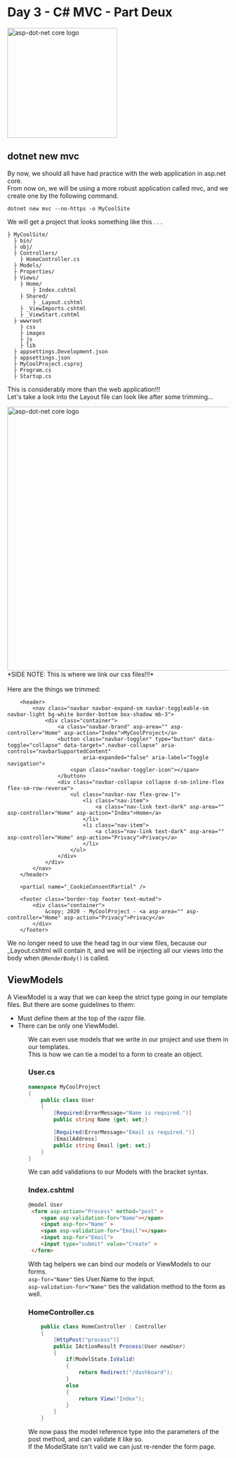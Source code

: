 # Day 3 - C# MVC - Part Deux

<img src="https://upload.wikimedia.org/wikipedia/commons/e/ee/.NET_Core_Logo.svg" alt="asp-dot-net core logo" height="250px" />

## dotnet new mvc

By now, we should all have had practice with the web application in asp.net core.<br>
From now on, we will be using a more robust application called mvc, and we create one by the following command.

```
dotnet new mvc --no-https -o MyCoolSite
```

We will get a project that looks something like this . . .

```
├ MyCoolSite/
  ├ bin/
  ├ obj/
  ├ Controllers/
    ├ HomeController.cs
  ├ Models/
  ├ Properties/
  ├ Views/
    ├ Home/
        ├ Index.cshtml
    ├ Shared/
        ├ _Layout.cshtml
    ├ _ViewImports.cshtml
    ├ _ViewStart.cshtml
  ├ wwwroot
    ├ css
    ├ images
    ├ js
    ├ lib
  ├ appsettings.Development.json
  ├ appsettings.json
  ├ MyCoolProject.csproj
  ├ Program.cs
  ├ Startup.cs
```

This is considerably more than the web application!!!<br>
Let's take a look into the Layout file can look like after some trimming...

<img src="https://github.com/wgoode3/c-sharp-lectures/blob/master/assets/Screen%20Shot%202020-04-13%20at%201.37.11%20PM.png" alt="asp-dot-net core logo" height="600px" />
*SIDE NOTE: This is where we link our css files!!!*<br>
<br>
Here are the things we trimmed:

```
    <header>
        <nav class="navbar navbar-expand-sm navbar-toggleable-sm navbar-light bg-white border-bottom box-shadow mb-3">
            <div class="container">
                <a class="navbar-brand" asp-area="" asp-controller="Home" asp-action="Index">MyCoolProject</a>
                <button class="navbar-toggler" type="button" data-toggle="collapse" data-target=".navbar-collapse" aria-controls="navbarSupportedContent"
                        aria-expanded="false" aria-label="Toggle navigation">
                    <span class="navbar-toggler-icon"></span>
                </button>
                <div class="navbar-collapse collapse d-sm-inline-flex flex-sm-row-reverse">
                    <ul class="navbar-nav flex-grow-1">
                        <li class="nav-item">
                            <a class="nav-link text-dark" asp-area="" asp-controller="Home" asp-action="Index">Home</a>
                        </li>
                        <li class="nav-item">
                            <a class="nav-link text-dark" asp-area="" asp-controller="Home" asp-action="Privacy">Privacy</a>
                        </li>
                    </ul>
                </div>
            </div>
        </nav>
    </header>
```
```
    <partial name="_CookieConsentPartial" />
```
```
    <footer class="border-top footer text-muted">
        <div class="container">
            &copy; 2020 - MyCoolProject - <a asp-area="" asp-controller="Home" asp-action="Privacy">Privacy</a>
        </div>
    </footer>
```

We no longer need to use the head tag in our view files, because our _Layout.cshtml will contain it, and we will be injecting all our views into the body when `@RenderBody()` is called.

## ViewModels

A ViewModel is a way that we can keep the strict type going in our template files. But there are some guidelines to them:
<ul>
    <li>Must define them at the top of the razor file.</li>
    <li>There can be only one ViewModel.</li>
<ul>

We can even use models that we write in our project and use them in our templates.<br>
This is how we can tie a model to a form to create an object.

### User.cs
```cs
namespace MyCoolProject
{
    public class User
    {
        [Required(ErrorMessage="Name is required.")]
        public string Name {get; set;}

        [Required(ErrorMessage="Email is required.")]
        [EmailAddress]
        public string Email {get; set;}
    }
}
```

We can add validations to our Models with the bracket syntax.

### Index.cshtml
```html
@model User
 <form asp-action="Process" method="post" >
    <span asp-validation-for="Name"></span>
    <input asp-for="Name" >
    <span asp-validation-for="Email"></span>
    <input asp-for="Email">
    <input type="submit" value="Create" >
 </form>
```

With tag helpers we can bind our models or ViewModels to our forms.<br>
`asp-for="Name"` ties User.Name to the input.<br>
`asp-validation-for="Name"` ties the validation method to the form as well.

### HomeController.cs

```cs
    public class HomeController : Controller
    {
        [HttpPost("process")]
        public IActionResult Process(User newUser)
        {
            if(ModelState.IsValid)
            {
                return Redirect("/dashboard");
            }
            else
            {
                return View("Index");
            }
        }
    }
```

We now pass the model reference type into the parameters of the post method, and can validate it like so.<br>
If the ModelState isn't valid we can just re-render the form page.
